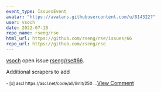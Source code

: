 ```yaml
---
event_type: IssuesEvent
avatar: "https://avatars.githubusercontent.com/u/814322?"
user: vsoch
date: 2022-07-18
repo_name: rseng/rse
html_url: https://github.com/rseng/rse/issues/66
repo_url: https://github.com/rseng/rse
---
```


<a href='https://github.com/vsoch' target='_blank'>vsoch</a> open issue <a href='https://github.com/rseng/rse/issues/66' target='_blank'>rseng/rse#66</a>.

<p>Additional scrapers to add</p><small> - [x] ascl https://ascl.net/code/all/limit/250...</small><a href='https://github.com/rseng/rse/issues/66' target='_blank'>View Comment</a>